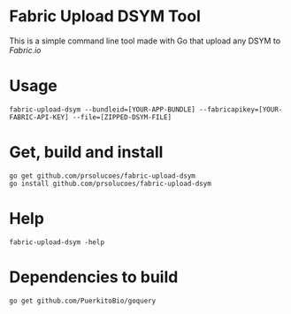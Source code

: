 # Fabric Upload DSYM Tool

This is a simple command line tool made with Go that upload any DSYM to *Fabric.io*

# Usage

```
fabric-upload-dsym --bundleid=[YOUR-APP-BUNDLE] --fabricapikey=[YOUR-FABRIC-API-KEY] --file=[ZIPPED-DSYM-FILE]
```

# Get, build and install

```
go get github.com/prsolucoes/fabric-upload-dsym
go install github.com/prsolucoes/fabric-upload-dsym
```

# Help

```
fabric-upload-dsym -help
```

# Dependencies to build

```
go get github.com/PuerkitoBio/goquery
```